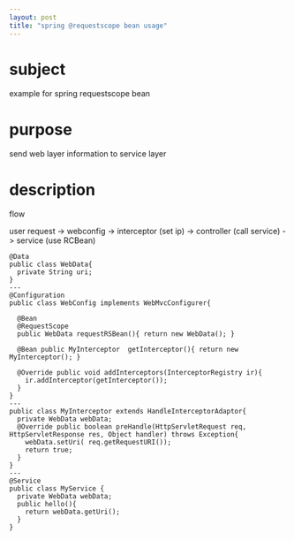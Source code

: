 ```yaml
---
layout: post
title: "spring @requestscope bean usage"
---
```

# subject
example for spring requestscope bean

# purpose
send web layer  information to service layer

# description
flow

user request -> webconfig -> interceptor (set ip) -> controller (call service) -> service (use RCBean)
```
@Data
public class WebData{
  private String uri;
}
---
@Configuration
public class WebConfig implements WebMvcConfigurer{

  @Bean
  @RequestScope
  public WebData requestRSBean(){ return new WebData(); }

  @Bean public MyInterceptor  getInterceptor(){ return new MyInterceptor(); }

  @Override public void addInterceptors(InterceptorRegistry ir){
    ir.addInterceptor(getInterceptor());
  }
}
---
public class MyInterceptor extends HandleInterceptorAdaptor{
  private WebData webData;
  @Override public boolean preHandle(HttpServletRequest req, HttpServletResponse res, Object handler) throws Exception{
    webData.setUri( req.getRequestURI());
    return true;
  }
}
---
@Service
public class MyService {
  private WebData webData;
  public hello(){
    return webData.getUri();
  }
}
```
